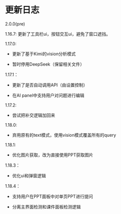 # 更新日志

2.0.0(pre)

1.16.7: 更新了工具栏ui，按钮交互ui，避免了窗口遮挡。

1.17.0: 

- 更新了基于Kimi的vision分析模式

- 暂时停用DeepSeek（保留相关文件）

1.17.1：

- 更新了是否自动调用API（由设置控制）

- 在AI panel中支持用户对问题进行编辑

1.17.2:

- 尝试把补交逻辑加回来

1.18.0:

- 弃用原有的text模式，使用vision模式覆盖所有的query

1.18.1:

- 优化图片获取，改为直接使用PPT获取图片

1.18.3：

- 优化ui和弹窗逻辑

1.18.4：

- 支持用户在PPT面板中对单页PPT进行提问

- 分离主界面检测和课件面板检测逻辑

